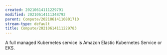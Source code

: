 ```yaml
---
created: 20210614111229791
modified: 20210614111348792
parent: Compute/20210614110801710
stream-type: default
title: Compute/20210614111229783
---
```

A full managed Kubernetes service is Amazon Elastic Kubernetes Service or EKS.
